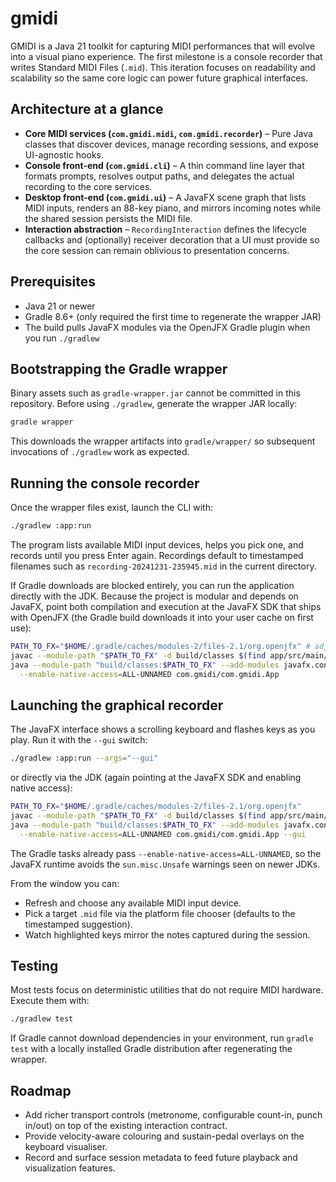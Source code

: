 # gmidi

GMIDI is a Java 21 toolkit for capturing MIDI performances that will evolve into a visual piano experience. The first milestone is a console recorder that writes Standard MIDI Files (`.mid`). This iteration focuses on readability and scalability so the same core logic can power future graphical interfaces.

## Architecture at a glance

- **Core MIDI services (`com.gmidi.midi`, `com.gmidi.recorder`)** – Pure Java classes that discover devices, manage recording sessions, and expose UI-agnostic hooks.
- **Console front-end (`com.gmidi.cli`)** – A thin command line layer that formats prompts, resolves output paths, and delegates the actual recording to the core services.
- **Desktop front-end (`com.gmidi.ui`)** – A JavaFX scene graph that lists MIDI inputs, renders an 88-key piano, and mirrors incoming notes while the shared session persists the MIDI file.
- **Interaction abstraction** – `RecordingInteraction` defines the lifecycle callbacks and (optionally) receiver decoration that a UI must provide so the core session can remain oblivious to presentation concerns.

## Prerequisites

- Java 21 or newer
- Gradle 8.6+ (only required the first time to regenerate the wrapper JAR)
- The build pulls JavaFX modules via the OpenJFX Gradle plugin when you run `./gradlew`

## Bootstrapping the Gradle wrapper

Binary assets such as `gradle-wrapper.jar` cannot be committed in this repository. Before using `./gradlew`, generate the wrapper JAR locally:

```bash
gradle wrapper
```

This downloads the wrapper artifacts into `gradle/wrapper/` so subsequent invocations of `./gradlew` work as expected.

## Running the console recorder

Once the wrapper files exist, launch the CLI with:

```bash
./gradlew :app:run
```

The program lists available MIDI input devices, helps you pick one, and records until you press Enter again. Recordings default to timestamped filenames such as `recording-20241231-235945.mid` in the current directory.

If Gradle downloads are blocked entirely, you can run the application directly with the JDK.
Because the project is modular and depends on JavaFX, point both compilation and execution at
the JavaFX SDK that ships with OpenJFX (the Gradle build downloads it into your user cache on
first use):

```bash
PATH_TO_FX="$HOME/.gradle/caches/modules-2/files-2.1/org.openjfx" # adjust for your platform
javac --module-path "$PATH_TO_FX" -d build/classes $(find app/src/main/java -name "*.java")
java --module-path "build/classes:$PATH_TO_FX" --add-modules javafx.controls,javafx.graphics \
  --enable-native-access=ALL-UNNAMED com.gmidi/com.gmidi.App
```

## Launching the graphical recorder

The JavaFX interface shows a scrolling keyboard and flashes keys as you play. Run it with the `--gui` switch:

```bash
./gradlew :app:run --args="--gui"
```

or directly via the JDK (again pointing at the JavaFX SDK and enabling native access):

```bash
PATH_TO_FX="$HOME/.gradle/caches/modules-2/files-2.1/org.openjfx"
javac --module-path "$PATH_TO_FX" -d build/classes $(find app/src/main/java -name "*.java")
java --module-path "build/classes:$PATH_TO_FX" --add-modules javafx.controls,javafx.graphics \
  --enable-native-access=ALL-UNNAMED com.gmidi/com.gmidi.App --gui
```

The Gradle tasks already pass `--enable-native-access=ALL-UNNAMED`, so the JavaFX runtime avoids
the `sun.misc.Unsafe` warnings seen on newer JDKs.

From the window you can:

- Refresh and choose any available MIDI input device.
- Pick a target `.mid` file via the platform file chooser (defaults to the timestamped suggestion).
- Watch highlighted keys mirror the notes captured during the session.

## Testing

Most tests focus on deterministic utilities that do not require MIDI hardware. Execute them with:

```bash
./gradlew test
```

If Gradle cannot download dependencies in your environment, run `gradle test` with a locally installed Gradle distribution after regenerating the wrapper.

## Roadmap

- Add richer transport controls (metronome, configurable count-in, punch in/out) on top of the existing interaction contract.
- Provide velocity-aware colouring and sustain-pedal overlays on the keyboard visualiser.
- Record and surface session metadata to feed future playback and visualization features.
